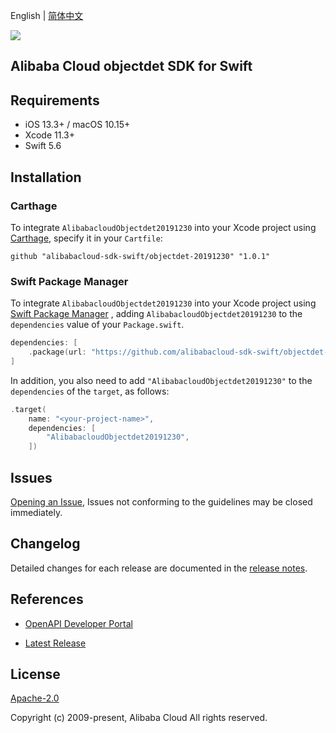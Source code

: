English | [简体中文](README-CN.md)

![](https://aliyunsdk-pages.alicdn.com/icons/AlibabaCloud.svg)

## Alibaba Cloud objectdet SDK for Swift

## Requirements

- iOS 13.3+ / macOS 10.15+
- Xcode 11.3+
- Swift 5.6

## Installation

### Carthage

To integrate `AlibabacloudObjectdet20191230` into your Xcode project using [Carthage](https://github.com/Carthage/Carthage), specify it in your `Cartfile`:

```ogdl
github "alibabacloud-sdk-swift/objectdet-20191230" "1.0.1"
```

### Swift Package Manager

To integrate `AlibabacloudObjectdet20191230` into your Xcode project using [Swift Package Manager](https://swift.org/package-manager/) , adding `AlibabacloudObjectdet20191230` to the `dependencies` value of your `Package.swift`.

```swift
dependencies: [
    .package(url: "https://github.com/alibabacloud-sdk-swift/objectdet-20191230.git", from: "1.0.1")
]
```

In addition, you also need to add `"AlibabacloudObjectdet20191230"` to the `dependencies` of the `target`, as follows:

```swift
.target(
    name: "<your-project-name>",
    dependencies: [
        "AlibabacloudObjectdet20191230",
    ])
```

## Issues

[Opening an Issue](https://github.com/alibabacloud-sdk-swift/objectdet-20191230/issues/new), Issues not conforming to the guidelines may be closed immediately.

## Changelog

Detailed changes for each release are documented in the [release notes](./ChangeLog.txt).

## References

* [OpenAPI Developer Portal](https://next.api.alibabacloud.com/home)
- [Latest Release](https://github.com/alibabacloud-sdk-swift/objectdet-20191230)

## License

[Apache-2.0](http://www.apache.org/licenses/LICENSE-2.0)

Copyright (c) 2009-present, Alibaba Cloud All rights reserved.
